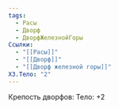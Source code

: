 ```yaml
---
tags:
  - Расы
  - Дворф
  - ДворфЖелезнойГоры
Ссылки:
  - "[[Расы]]"
  - "[[Дворф]]"
  - "[[Дворф железной горы]]"
ХЗ.Тело: "2"
---
```

Крепость дворфов:
Тело: +2









